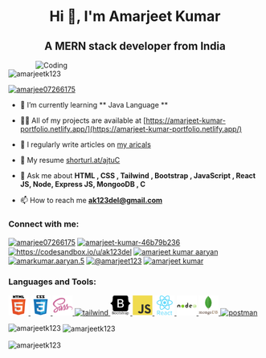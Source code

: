 
<h1 align="center">Hi 👋, I'm Amarjeet Kumar</h1>
<h2 align="center">A MERN stack developer from India</h2>
<img align="right" alt="Coding" width="450" src="https://cdn.dribbble.com/users/1162077/screenshots/3848914/programmer.gif">

<p align="left"> <img src="https://komarev.com/ghpvc/?username=amarjeetk123&label=Profile%20views&color=0e75b6&style=flat" alt="amarjeetk123" /> </p>

<p align="left"> <a href="https://twitter.com/amarjee07266175" target="blank"><img src="https://img.shields.io/twitter/follow/amarjee07266175?logo=twitter&style=for-the-badge" alt="amarjee07266175" /></a> </p>

- 🌱 I’m currently learning ** Java Language **

- 👨‍💻 All of my projects are available at [https://amarjeet-kumar-portfolio.netlify.app/](https://amarjeet-kumar-portfolio.netlify.app/)

- 📝 I regularly write articles on [my aricals](https://amarjeet123.hashnode.dev/)

- 📄 My resume [shorturl.at/ajtuC](https://www.canva.com/design/DAFTxmgPRHU/Qnv5IVt5tCfx2bOV2xjNJg/view?utm_content=DAFTxmgPRHU&utm_campaign=designshare&utm_medium=link2&utm_source=sharebutton)

- 💬 Ask me about **HTML , CSS , Tailwind , Bootstrap , JavaScript , React JS, Node, Express JS, MongooDB , C**

- 📫 How to reach me **ak123del@gmail.com**

<h3 align="left">Connect with me:</h3>
<p align="left">
<a href="https://twitter.com/amarjee07266175" target="blank"><img align="center" src="https://raw.githubusercontent.com/rahuldkjain/github-profile-readme-generator/master/src/images/icons/Social/twitter.svg" alt="amarjee07266175" height="30" width="40" /></a>
<a href="https://linkedin.com/in/amarjeet-kumar-46b79b236" target="blank"><img align="center" src="https://raw.githubusercontent.com/rahuldkjain/github-profile-readme-generator/master/src/images/icons/Social/linked-in-alt.svg" alt="amarjeet-kumar-46b79b236" height="30" width="40" /></a> 
<a href="https://codesandbox.com/https://codesandbox.io/u/ak123del" target="blank"><img align="center" src="https://raw.githubusercontent.com/rahuldkjain/github-profile-readme-generator/master/src/images/icons/Social/codesandbox.svg" alt="https://codesandbox.io/u/ak123del" height="30" width="40" /></a>
<a href="https://fb.com/amarjeet kumar aaryan" target="blank"><img align="center" src="https://raw.githubusercontent.com/rahuldkjain/github-profile-readme-generator/master/src/images/icons/Social/facebook.svg" alt="amarjeet kumar aaryan" height="30" width="40" /></a>
<a href="https://instagram.com/amarkumar.aaryan.5" target="blank"><img align="center" src="https://raw.githubusercontent.com/rahuldkjain/github-profile-readme-generator/master/src/images/icons/Social/instagram.svg" alt="amarkumar.aaryan.5" height="30" width="40" /></a>
<a href="https://hashnode.com/@amarjeet123" target="blank"><img align="center" src="https://raw.githubusercontent.com/rahuldkjain/github-profile-readme-generator/master/src/images/icons/Social/hashnode.svg" alt="@amarjeet123" height="30" width="40" /></a>
<a href="https://www.youtube.com/c/amarjeet kumar" target="blank"><img align="center" src="https://raw.githubusercontent.com/rahuldkjain/github-profile-readme-generator/master/src/images/icons/Social/youtube.svg" alt="amarjeet kumar" height="30" width="40" /></a>
</p>

<h3 align="left">Languages and Tools:</h3>
<p align="left"> <a href="https://www.w3.org/html/" target="_blank" rel="noreferrer"> <img src="https://raw.githubusercontent.com/devicons/devicon/master/icons/html5/html5-original-wordmark.svg" alt="html5" width="40" height="40"/> <a href="https://www.w3schools.com/css/" target="_blank" rel="noreferrer"> <img src="https://raw.githubusercontent.com/devicons/devicon/master/icons/css3/css3-original-wordmark.svg" alt="css3" width="40" height="40"/> </a>   <a href="https://sass-lang.com" target="_blank" rel="noreferrer"> <img src="https://raw.githubusercontent.com/devicons/devicon/master/icons/sass/sass-original.svg" alt="sass" width="40" height="40"/> </a>   <a href="https://tailwindcss.com/" target="_blank" rel="noreferrer"> <img src="https://www.vectorlogo.zone/logos/tailwindcss/tailwindcss-icon.svg" alt="tailwind" width="40" height="40"/> </a> </a> <a href="https://getbootstrap.com" target="_blank" rel="noreferrer"> <img src="https://raw.githubusercontent.com/devicons/devicon/master/icons/bootstrap/bootstrap-plain-wordmark.svg" alt="bootstrap" width="40" height="40"/> </a>  <a href="https://developer.mozilla.org/en-US/docs/Web/JavaScript" target="_blank" rel="noreferrer"> <img src="https://raw.githubusercontent.com/devicons/devicon/master/icons/javascript/javascript-original.svg" alt="javascript" width="40" height="40"/> </a>
<a href="https://reactjs.org/" target="_blank" rel="noreferrer"> <img src="https://raw.githubusercontent.com/devicons/devicon/master/icons/react/react-original-wordmark.svg" alt="react" width="40" height="40"/> </a>  <a href="https://nodejs.org" target="_blank" rel="noreferrer"> <img src="https://raw.githubusercontent.com/devicons/devicon/master/icons/nodejs/nodejs-original-wordmark.svg" alt="nodejs" width="40" height="40"/> </a>  <a href="https://www.mongodb.com/" target="_blank" rel="noreferrer"> <img src="https://raw.githubusercontent.com/devicons/devicon/master/icons/mongodb/mongodb-original-wordmark.svg" alt="mongodb" width="40" height="40"/> </a> <a href="https://postman.com" target="_blank" rel="noreferrer"> <img src="https://www.vectorlogo.zone/logos/getpostman/getpostman-icon.svg" alt="postman" width="40" height="40"/> </a> </p>

<p><img align="left" src="https://github-readme-stats.vercel.app/api/top-langs?username=amarjeetk123&show_icons=true&locale=en&layout=compact" alt="amarjeetk123" /></p>

<p>&nbsp;<img align="center" src="https://github-readme-stats.vercel.app/api?username=amarjeetk123&show_icons=true&locale=en" alt="amarjeetk123" /></p>

<p><img align="center" src="https://github-readme-streak-stats.herokuapp.com/?user=amarjeetk123&" alt="amarjeetk123" /></p>

